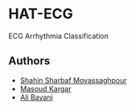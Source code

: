 # HAT-ECG
ECG Arrhythmia Classification

## Authors  
- [Shahin Sharbaf Movassaghpour](https://scholar.google.com/citations?user=FHZWfc4AAAAJ&hl=en)  
- [Masoud Kargar](https://scholar.google.com/citations?user=RtGIpEkAAAAJ&hl=en)  
- [Ali Bayani](https://scholar.google.com/citations?user=bACdbPYAAAAJ&hl=en)

